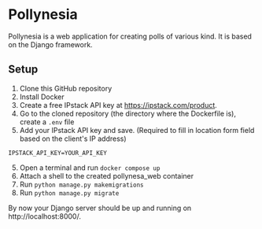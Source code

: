# Pollynesia

Pollynesia is a web application for creating polls of various kind. It is based on the Django framework.

## Setup
1. Clone this GitHub repository
2. Install Docker
3. Create a free IPstack API key at https://ipstack.com/product.
4. Go to the cloned repository (the directory where the Dockerfile is), create a `.env` file
5. Add your IPstack API key and save. (Required to fill in location form field based on the client's IP address)
  ```
  IPSTACK_API_KEY=YOUR_API_KEY
  ```
5. Open a terminal and run `docker compose up`
6. Attach a shell to the created pollynesa_web container
7. Run `python manage.py makemigrations`
8. Run `python manage.py migrate`

By now your Django server should be up and running on http://localhost:8000/.
